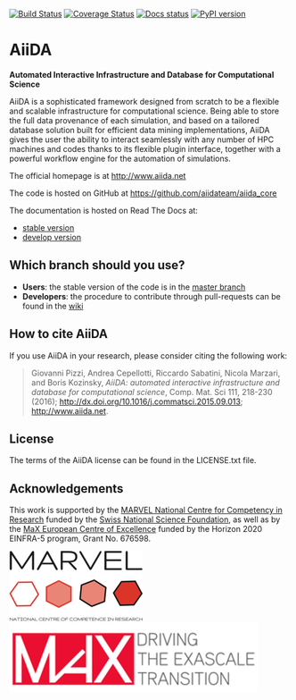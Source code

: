 [![Build Status](https://travis-ci.org/aiidateam/aiida_core.svg?branch=develop)](https://travis-ci.org/aiidateam/aiida_core)
[![Coverage Status](https://coveralls.io/repos/github/aiidateam/aiida_core/badge.svg?branch=develop)](https://coveralls.io/github/aiidateam/aiida_core?branch=develop)
[![Docs status](https://readthedocs.org/projects/aiida-core/badge)](http://aiida-core.readthedocs.io/)
[![PyPI version](https://badge.fury.io/py/aiida-core.svg)](https://badge.fury.io/py/aiida-core)


AiiDA
=====

**Automated Interactive Infrastructure and Database for Computational
Science**

AiiDA is a sophisticated framework designed from scratch to be a
flexible and scalable infrastructure for computational science. Being
able to store the full data provenance of each simulation, and based on
a tailored database solution built for efficient data mining
implementations, AiiDA gives the user the ability to interact seamlessly
with any number of HPC machines and codes thanks to its flexible plugin
interface, together with a powerful workflow engine for the automation
of simulations.

The official homepage is at <http://www.aiida.net>

The code is hosted on GitHub at
<https://github.com/aiidateam/aiida_core>

The documentation is hosted on Read The Docs at:

-   [stable version](http://aiida-core.readthedocs.io/en/stable)
-   [develop version](http://aiida-core.readthedocs.io/en/latest)

Which branch should you use?
----------------------------

-   **Users**: the stable version of the code is in the [master
    branch](https://github.com/aiidateam/aiida_core/tree/master)
-   **Developers**: the procedure to contribute through pull-requests
    can be found in the
    [wiki](https://github.com/aiidateam/aiida_core/wiki/Contributing-guide-and-branch-descriptions)

How to cite AiiDA
-----------------

If you use AiiDA in your research, please consider citing the following
work:

> Giovanni Pizzi, Andrea Cepellotti, Riccardo Sabatini, Nicola Marzari,
> and Boris Kozinsky, *AiiDA: automated interactive infrastructure and
> database for computational science*, Comp. Mat. Sci 111, 218-230
> (2016); <http://dx.doi.org/10.1016/j.commatsci.2015.09.013>;
> <http://www.aiida.net>.

License
-------

The terms of the AiiDA license can be found in the LICENSE.txt file.

Acknowledgements
----------------

This work is supported by the [MARVEL National Centre for Competency in
Research](<http://nccr-marvel.ch>) funded by the [Swiss National
Science Foundation](<http://www.snf.ch/en>), as well as by the [MaX
European Centre of Excellence](<http://www.max-centre.eu/>) funded by
the Horizon 2020 EINFRA-5 program, Grant No. 676598.

![MARVEL](miscellaneous/logos/MARVEL.png)
![MaX](miscellaneous/logos/MaX.png)
